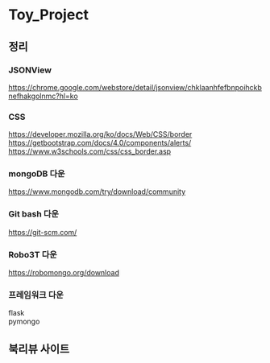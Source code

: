 # Toy_Project      

## 정리     


### JSONView         
https://chrome.google.com/webstore/detail/jsonview/chklaanhfefbnpoihckbnefhakgolnmc?hl=ko


### CSS
https://developer.mozilla.org/ko/docs/Web/CSS/border     
https://getbootstrap.com/docs/4.0/components/alerts/     
https://www.w3schools.com/css/css_border.asp     

### mongoDB 다운
https://www.mongodb.com/try/download/community

### Git bash 다운
https://git-scm.com/
### Robo3T 다운 
https://robomongo.org/download

### 프레임워크 다운     
flask     
pymongo

## 북리뷰 사이트 
